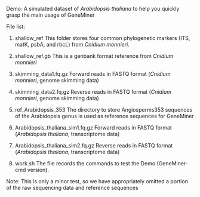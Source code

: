 Demo: A simulated dataset of *Arabidopsis thaliana* to help you quickly grasp the main usage of GeneMiner


File list:

1. shallow_ref
This folder stores four common phylogenetic markers (ITS, matK, psbA, and rbcL) from *Cnidium monnieri*.

2. shallow_ref.gb
This is a genbank format reference from *Cnidium monnieri*

3. skimming_data1.fq.gz
Forward reads in FASTQ format (*Cnidium monnieri*, genome skimming data)

4. skimming_data2.fq.gz
Reverse reads in FASTQ format (*Cnidium monnieri*, genome skimming data)


5. ref_Arabidopsis_353
The directory to store Angiosperms353 sequences of the Arabidopsis genus is used as reference sequences for GeneMiner

6. Arabidopsis_thaliana_sim1.fq.gz
Forward reads in FASTQ format (*Arabidopsis thaliana*, transcriptome data)

7. Arabidopsis_thaliana_sim2.fq.gz
Reverse reads in FASTQ format (*Arabidopsis thaliana*, transcriptome data)


8. work.sh
The file records the commands to test the Demo (GeneMiner-cmd version).


Note: This is only a minor test, so we have appropriately omitted a portion of the raw sequencing data and reference sequences

